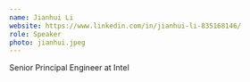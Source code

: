 ```yaml
---
name: Jianhui Li
website: https://www.linkedin.com/in/jianhui-li-835168146/
role: Speaker
photo: jianhui.jpeg
---
```


Senior Principal Engineer at Intel
